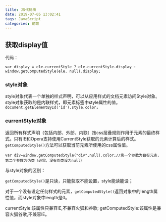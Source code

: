 ```yaml
---
title: JS代码块
date: 2019-07-05 13:02:41
tags: JavaScript
categories: 前端
---
```



## 获取display值

代码：
```
var display = ele.currentStyle ? ele.currentStyle.display : window.getComputedStyle(ele, null).display;
```

### style对象

style对象代表一个单独的样式声明，可以从应用样式的文档元素访问Style对象。style对象获取的是内联样式，即元素标签中style属性的值。
`document.getElementById('id').style.color;`

### currentStyle对象

返回所有样式声明（包括内部、外部、内联）按css层叠规则作用于元素的最终样式。只有IE和Opera支持使用CurrentStyle获取的元素计算后的样式。`getComputedStyle()`方法可以获取当前元素所使用的css属性值。

```
var div=window.getComputedStyle("div",null).color;//第一个参数为目标元素，第二个参数为伪类（必需，没有伪类设为null）
```


与style对象的区别：

`getComputedStyle()`是只读，只能获取不能设置，style能读能设；

对于一个没有设定任何样式的元素，`getComputedStyle()`返回对象中的length属性值，而style对象中length是0。

currentStyle:该属性只兼容IE,不兼容火狐和谷歌;
getComputedStyle:该属性是兼容火狐谷歌,不兼容IE。


